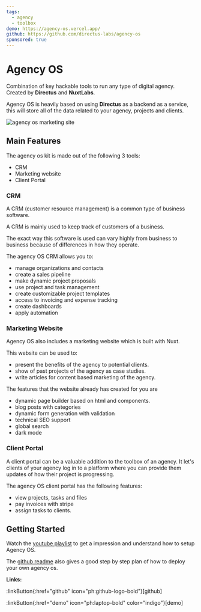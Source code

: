 ```yaml
---
tags:
  - agency
  - toolbox
demo: https://agency-os.vercel.app/
github: https://github.com/directus-labs/agency-os
sponsored: true
---
```



# Agency OS

Combination of key hackable tools to run any type of digital agency. Created by **Directus** and **NuxtLabs**.

Agency OS is heavily based on using **Directus** as a backend as a service, this will store all of the data related to your agency, projects and clients.

![agency os marketing site](/agency-os.png)

## Main Features

The agency os kit is made out of the following 3 tools:
+ CRM
+ Marketing website
+ Client Portal

### CRM
A CRM (customer resource management) is a common type of business software.

A CRM is mainly used to keep track of customers of a business.

The exact way this software is used can vary highly from business to business because of differences in how they operate.

The agency OS CRM allows you to:
+ manage organizations and contacts
+ create a sales pipeline
+ make dynamic project proposals
+ use project and task management
+ create customizable project templates
+ access to invoicing and expense tracking
+ create dashboards
+ apply automation


### Marketing Website

Agency OS also includes a marketing website which is built with Nuxt.

This website can be used to:
+ present the benefits of the agency to potential clients.
+ show of past projects of the agency as case studies.
+ write articles for content based marketing of the agency.

The features that the website already has created for you are
+ dynamic page builder based on html and components.
+ blog posts with categories
+ dynamic form generation with validation
+ technical SEO support
+ global search
+ dark mode

### Client Portal

A client portal can be a valuable addition to the toolbox of an agency. 
It let's clients of your agency log in to a platform where you can provide them updates of how their project is progressing.

The agency OS client portal has the following features:
+ view projects, tasks and files
+ pay invoices with stripe
+ assign tasks to clients.

## Getting Started

Watch the [youtube playlist](https://www.youtube.com/playlist?list=PLD--x9rY3ZL1tPNZxCTE_-IsFTrFGKHH-) to get a impression and understand how to setup Agency OS.

The [github readme](https://github.com/directus-labs/agency-os?tab=readme-ov-file#installation-and-development) also gives a good step by step plan of how to deploy your own agency os.

**Links:**
<div class="flex gap-2">

:linkButton{:href="github" icon="ph:github-logo-bold"}[github]

:linkButton{:href="demo" icon="ph:laptop-bold" color="indigo"}[demo]
</div>